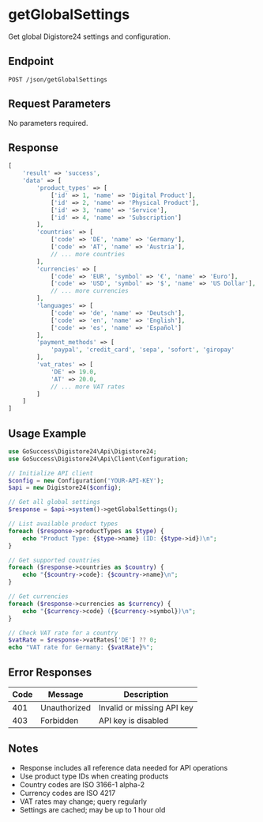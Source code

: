 # getGlobalSettings

Get global Digistore24 settings and configuration.

## Endpoint

```
POST /json/getGlobalSettings
```

## Request Parameters

No parameters required.

## Response

```php
[
    'result' => 'success',
    'data' => [
        'product_types' => [
            ['id' => 1, 'name' => 'Digital Product'],
            ['id' => 2, 'name' => 'Physical Product'],
            ['id' => 3, 'name' => 'Service'],
            ['id' => 4, 'name' => 'Subscription']
        ],
        'countries' => [
            ['code' => 'DE', 'name' => 'Germany'],
            ['code' => 'AT', 'name' => 'Austria'],
            // ... more countries
        ],
        'currencies' => [
            ['code' => 'EUR', 'symbol' => '€', 'name' => 'Euro'],
            ['code' => 'USD', 'symbol' => '$', 'name' => 'US Dollar'],
            // ... more currencies
        ],
        'languages' => [
            ['code' => 'de', 'name' => 'Deutsch'],
            ['code' => 'en', 'name' => 'English'],
            ['code' => 'es', 'name' => 'Español']
        ],
        'payment_methods' => [
            'paypal', 'credit_card', 'sepa', 'sofort', 'giropay'
        ],
        'vat_rates' => [
            'DE' => 19.0,
            'AT' => 20.0,
            // ... more VAT rates
        ]
    ]
]
```

## Usage Example

```php
use GoSuccess\Digistore24\Api\Digistore24;
use GoSuccess\Digistore24\Api\Client\Configuration;

// Initialize API client
$config = new Configuration('YOUR-API-KEY');
$api = new Digistore24($config);

// Get all global settings
$response = $api->system()->getGlobalSettings();

// List available product types
foreach ($response->productTypes as $type) {
    echo "Product Type: {$type->name} (ID: {$type->id})\n";
}

// Get supported countries
foreach ($response->countries as $country) {
    echo "{$country->code}: {$country->name}\n";
}

// Get currencies
foreach ($response->currencies as $currency) {
    echo "{$currency->code} ({$currency->symbol})\n";
}

// Check VAT rate for a country
$vatRate = $response->vatRates['DE'] ?? 0;
echo "VAT rate for Germany: {$vatRate}%";
```

## Error Responses

| Code | Message | Description |
|------|---------|-------------|
| 401 | Unauthorized | Invalid or missing API key |
| 403 | Forbidden | API key is disabled |

## Notes

- Response includes all reference data needed for API operations
- Use product type IDs when creating products
- Country codes are ISO 3166-1 alpha-2
- Currency codes are ISO 4217
- VAT rates may change; query regularly
- Settings are cached; may be up to 1 hour old
